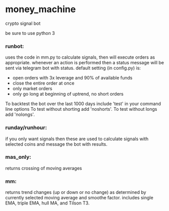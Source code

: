 # money_machine
crypto signal bot

be sure to use python 3

### runbot:
uses the code in mm.py to calculate signals, then will execute orders as appropriate. whenever an action is performed then a status message will be sent via telegram bot with status. 
default setting (in config.py) is:
- open orders with 3x leverage and 90% of available funds 
- close the entire order at once
- only market orders
- only go long at beginning of uptrend, no short orders

To backtest the bot over the last 1000 days include 'test' in your command line options
To test without shorting add 'noshorts'. To test without longs add 'nolongs'.

### runday/runhour:
if you only want signals then these are used to calculate signals with selected coins and message the bot with results.

### mas_only:
returns crossing of moving averages

### mm:
returns trend changes (up or down or no change) as determined by currently selected moving average and smoothe factor. includes single EMA, triple EMA, hull MA,  and Tilson T3.
